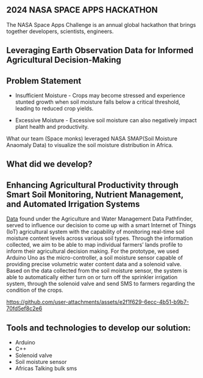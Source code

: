 ## 2024 NASA SPACE APPS HACKATHON
The NASA Space Apps Challenge is an annual global hackathon that brings together developers, scientists, engineers.

## Leveraging Earth Observation Data for Informed Agricultural Decision-Making

## Problem Statement
* Insufficient Moisture - Crops may become stressed and experience stunted growth when soil moisture falls below a critical threshold, leading to reduced crop yields.

* Excessive Moisture - Excessive soil moisture can also negatively impact plant health and productivity.

What our team (Space monks) leveraged NASA SMAP(Soil Moisture Anaomaly Data) to visualize the soil moisture distribution in Africa.

## What did we develop?
## Enhancing Agricultural Productivity through Smart Soil Monitoring, Nutrient Management, and Automated Irrigation Systems

[Data](https://svs.gsfc.nasa.gov/4590) found under the Agriculture and Water Management Data Pathfinder, served to influence our decision to come up with a smart Internet of Things (IoT) agricultural system with the capability of monitoring real-time soil moisture content levels across various soil types. Through the information collected, we aim to be able to map individual farmers’ lands profile to inform their agricultural decision making. For the prototype, we used Arduino Uno as the micro-controller, a soil moisture sensor capable of providing precise volumetric water content data and a solenoid valve. Based on the data collected from the soil moisture sensor, the system is able to automatically either turn on or turn off the sprinkler irrigation system, through the solenoid valve and send SMS to farmers regarding the condition of the crops.

https://github.com/user-attachments/assets/e2f1f629-6ecc-4b51-b9b7-70fd5ef8c2e6



## Tools and technologies to develop our solution:
* Arduino
* C++
* Solenoid valve
* Soil moisture sensor
* Africas Talking bulk sms

